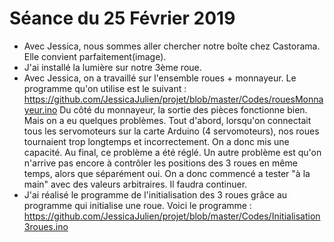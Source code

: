 # Séance du 25 Février 2019

* Avec Jessica, nous sommes aller chercher notre boîte chez Castorama. Elle convient parfaitement(image).
* J'ai installé la lumière sur notre 3ème roue.
* Avec Jessica, on a travaillé sur l'ensemble roues + monnayeur. Le programme qu'on utilise est le suivant : https://github.com/JessicaJulien/projet/blob/master/Codes/rouesMonnayeur.ino
Du côté du monnayeur, la sortie des pièces fonctionne bien.
Mais on a eu quelques problèmes. Tout d'abord, lorsqu'on connectait tous les servomoteurs sur la carte Arduino (4 servomoteurs), nos roues tournaient trop longtemps et incorrectement. On a donc mis une capacité. Au final, ce problème a été réglé.
Un autre problème est qu'on n'arrive pas encore à contrôler les positions des 3 roues en même temps, alors que séparément oui. On a donc commencé a tester "à la main" avec des valeurs arbitraires. Il faudra continuer.
* J'ai réalisé le programme de l'initialisation des 3 roues grâce au programme qui initialise une roue. Voici le programme : https://github.com/JessicaJulien/projet/blob/master/Codes/Initialisation3roues.ino
